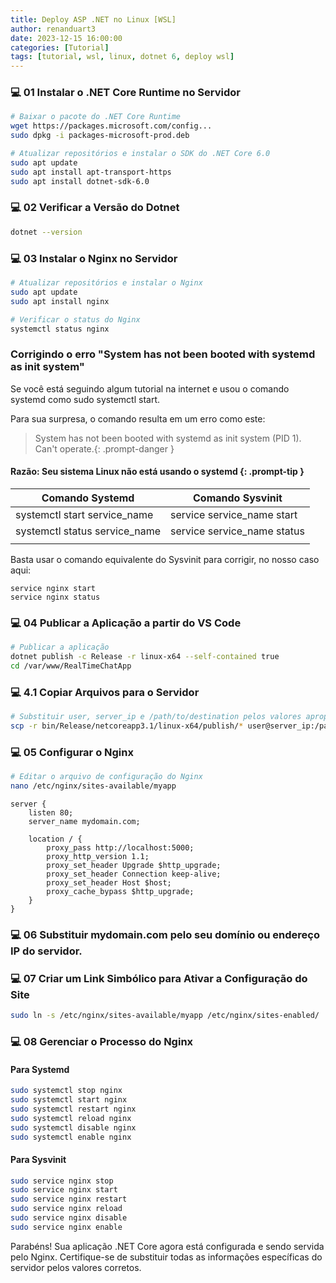 ```yaml
---
title: Deploy ASP .NET no Linux [WSL]
author: renanduart3
date: 2023-12-15 16:00:00
categories: [Tutorial]
tags: [tutorial, wsl, linux, dotnet 6, deploy wsl]
---
```


### 💻 01 Instalar o .NET Core Runtime no Servidor

```bash
# Baixar o pacote do .NET Core Runtime
wget https://packages.microsoft.com/config...
sudo dpkg -i packages-microsoft-prod.deb

# Atualizar repositórios e instalar o SDK do .NET Core 6.0
sudo apt update
sudo apt install apt-transport-https
sudo apt install dotnet-sdk-6.0
```

### 💻 02 Verificar a Versão do Dotnet

```bash
dotnet --version
```

### 💻 03 Instalar o Nginx no Servidor

```bash
# Atualizar repositórios e instalar o Nginx
sudo apt update
sudo apt install nginx

# Verificar o status do Nginx
systemctl status nginx
```

### Corrigindo o erro "System has not been booted with systemd as init system"

Se você está seguindo algum tutorial na internet e usou o comando systemd como sudo systemctl start.

Para sua surpresa, o comando resulta em um erro como este:

>System has not been booted with systemd as init system (PID 1). Can't operate.{: .prompt-danger }

#### Razão: Seu sistema Linux não está usando o systemd {: .prompt-tip }

|Comando Systemd   | Comando Sysvinit  |
|---|---|
|systemctl start service_name   | service service_name start  |
|systemctl status service_name  | service service_name status |
|   |   |

Basta usar o comando equivalente do Sysvinit para corrigir, no nosso caso aqui:
```
service nginx start
service nginx status
```
### 💻 04 Publicar a Aplicação a partir do VS Code

```bash
# Publicar a aplicação
dotnet publish -c Release -r linux-x64 --self-contained true
cd /var/www/RealTimeChatApp
```

### 💻 4.1 Copiar Arquivos para o Servidor

```bash
# Substituir user, server_ip e /path/to/destination pelos valores apropriados
scp -r bin/Release/netcoreapp3.1/linux-x64/publish/* user@server_ip:/path/to/destination
```

### 💻 05 Configurar o Nginx

```bash
# Editar o arquivo de configuração do Nginx
nano /etc/nginx/sites-available/myapp
```

```nginx
server {
    listen 80;
    server_name mydomain.com;

    location / {
        proxy_pass http://localhost:5000;
        proxy_http_version 1.1;
        proxy_set_header Upgrade $http_upgrade;
        proxy_set_header Connection keep-alive;
        proxy_set_header Host $host;
        proxy_cache_bypass $http_upgrade;
    }
}
```

### 💻 06 Substituir mydomain.com pelo seu domínio ou endereço IP do servidor.

### 💻 07 Criar um Link Simbólico para Ativar a Configuração do Site

```bash
sudo ln -s /etc/nginx/sites-available/myapp /etc/nginx/sites-enabled/
```

### 💻 08 Gerenciar o Processo do Nginx
#### Para Systemd
```bash
sudo systemctl stop nginx
sudo systemctl start nginx
sudo systemctl restart nginx
sudo systemctl reload nginx
sudo systemctl disable nginx
sudo systemctl enable nginx
```
#### Para Sysvinit
```bash
sudo service nginx stop
sudo service nginx start
sudo service nginx restart
sudo service nginx reload
sudo service nginx disable
sudo service nginx enable
```

Parabéns! Sua aplicação .NET Core agora está configurada e sendo servida pelo Nginx. Certifique-se de substituir todas as informações específicas do servidor pelos valores corretos.